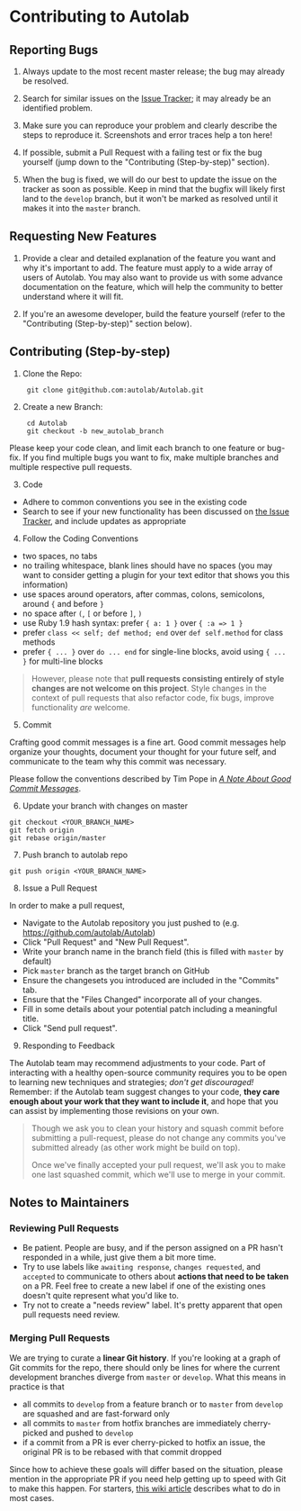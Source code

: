 # Contributing to Autolab


## Reporting Bugs

1. Always update to the most recent master release; the bug may already be
   resolved.

2. Search for similar issues on the [Issue
   Tracker](https://github.com/autolab/Autolab/issues); it may already be an
   identified problem.

3. Make sure you can reproduce your problem and clearly describe the steps to
   reproduce it. Screenshots and error traces help a ton here!

5. If possible, submit a Pull Request with a failing test or fix the bug
   yourself (jump down to the "Contributing (Step-by-step)" section).

6. When the bug is fixed, we will do our best to update the issue on the tracker
   as soon as possible. Keep in mind that the bugfix will likely first land to
   the `develop` branch, but it won't be marked as resolved until it makes it
   into the `master` branch.

## Requesting New Features

1. Provide a clear and detailed explanation of the feature you want and why it's
   important to add. The feature must apply to a wide array of users of Autolab.
   You may also want to provide us with some advance documentation on the
   feature, which will help the community to better understand where it will
   fit.

2. If you're an awesome developer, build the feature yourself (refer to the
   "Contributing (Step-by-step)" section below).

## Contributing (Step-by-step)

1. Clone the Repo:

        git clone git@github.com:autolab/Autolab.git

2. Create a new Branch:

        cd Autolab
        git checkout -b new_autolab_branch

Please keep your code clean, and limit each branch to one feature or bug-fix. If
you find multiple bugs you want to fix, make multiple branches and multiple
respective pull requests.

3. Code
  * Adhere to common conventions you see in the existing code
  * Search to see if your new functionality has been discussed on [the Issue
    Tracker](https://github.com/autolab/Autolab/issues), and include updates as
    appropriate

4. Follow the Coding Conventions
  * two spaces, no tabs
  * no trailing whitespace, blank lines should have no spaces (you may want to
    consider getting a plugin for your text editor that shows you this
    information)
  * use spaces around operators, after commas, colons, semicolons, around `{`
    and before `}`
  * no space after `(`, `[` or before `]`, `)`
  * use Ruby 1.9 hash syntax: prefer `{ a: 1 }` over `{ :a => 1 }`
  * prefer `class << self; def method; end` over `def self.method` for class
    methods
  * prefer `{ ... }` over `do ... end` for single-line blocks, avoid using `{
    ... }` for multi-line blocks

  > However, please note that **pull requests consisting entirely of style
  > changes are not welcome on this project**. Style changes in the context of
  > pull requests that also refactor code, fix bugs, improve functionality *are*
  > welcome.

5. Commit

  Crafting good commit messages is a fine art. Good commit messages help
  organize your thoughts, document your thought for your future self, and
  communicate to the team why this commit was necessary.

  Please follow the conventions described by Tim Pope in [_A Note About Good
  Commit Messages_][commit-messages].


6. Update your branch with changes on master

  ```
  git checkout <YOUR_BRANCH_NAME>
  git fetch origin
  git rebase origin/master
  ```

7. Push branch to autolab repo

  ```
  git push origin <YOUR_BRANCH_NAME>
  ```

8. Issue a Pull Request

  In order to make a pull request,

  * Navigate to the Autolab repository you just pushed to (e.g.
    https://github.com/autolab/Autolab)
  * Click "Pull Request" and "New Pull Request".
  * Write your branch name in the branch field (this is filled with `master` by
    default)
  * Pick `master` branch as the target branch on GitHub
  * Ensure the changesets you introduced are included in the "Commits" tab.
  * Ensure that the "Files Changed" incorporate all of your changes.
  * Fill in some details about your potential patch including a meaningful
    title.
  * Click "Send pull request".

9. Responding to Feedback

  The Autolab team may recommend adjustments to your code. Part of interacting
  with a healthy open-source community requires you to be open to learning new
  techniques and strategies; *don't get discouraged!* Remember: if the Autolab
  team suggest changes to your code, **they care enough about your work that
  they want to include it**, and hope that you can assist by implementing those
  revisions on your own.

  > Though we ask you to clean your history and squash commit before submitting
  > a pull-request, please do not change any commits you've submitted already
  > (as other work might be build on top).
  >
  > Once we've finally accepted your pull request, we'll ask you to make one
  > last squashed commit, which we'll use to merge in your commit.


## Notes to Maintainers

### Reviewing Pull Requests

- Be patient. People are busy, and if the person assigned on a PR hasn't
  responded in a while, just give them a bit more time.
- Try to use labels like `awaiting response`, `changes requested`, and
  `accepted` to communicate to others about __actions that need to be taken__ on
  a PR. Feel free to create a new label if one of the existing ones doesn't
  quite represent what you'd like to.
- Try not to create a "needs review" label. It's pretty apparent that open pull
  requests need review.


### Merging Pull Requests

We are trying to curate a __linear Git history__. If you're looking at a graph
of Git commits for the repo, there should only be lines for where the current
development branches diverge from `master` or `develop`. What this means in
practice is that

- all commits to `develop` from a feature branch or to `master` from `develop`
  are squashed and are fast-forward only
- all commits to `master` from hotfix branches are immediately cherry-picked and
  pushed to `develop`
- if a commit from a PR is ever cherry-picked to hotfix an issue, the original
  PR is to be rebased with that commit dropped

Since how to achieve these goals will differ based on the situation, please
mention in the appropriate PR if you need help getting up to speed with Git to
make this happen. For starters, [this wiki article][rebasing] describes what to
do in most cases.


[commit-messages]: http://tbaggery.com/2008/04/19/a-note-about-git-commit-messages.html
[hub]: https://github.com/github/hub
[rebasing]: https://github.com/edx/edx-platform/wiki/How-to-Rebase-a-Pull-Request
